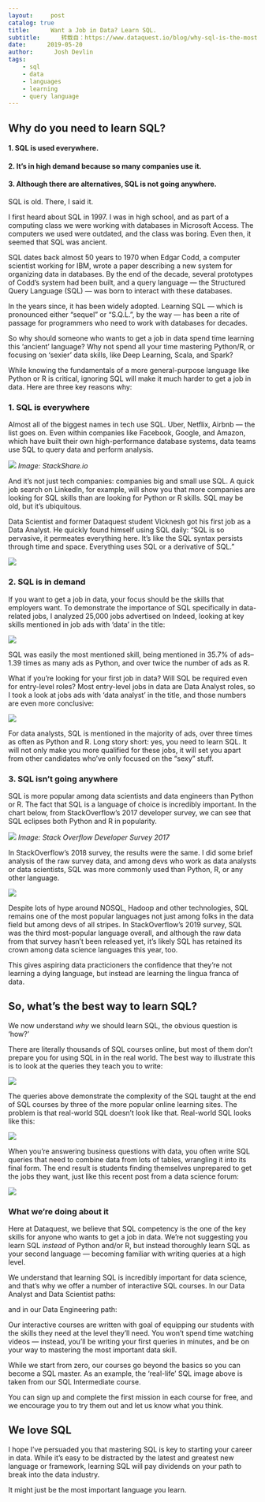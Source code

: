 ```yaml
---
layout:     post
catalog: true
title:      Want a Job in Data? Learn SQL.
subtitle:      转载自：https://www.dataquest.io/blog/why-sql-is-the-most-important-language-to-learn/
date:      2019-05-20
author:      Josh Devlin
tags:
    - sql
    - data
    - languages
    - learning
    - query language
---
```


## Why do you need to learn SQL?

#### 1. SQL is used everywhere.

#### 2. It’s in high demand because so many companies use it.

#### 3. Although there are alternatives, SQL is not going anywhere.

SQL is old. There, I said it.

I first heard about SQL in 1997. I was in high school, and as part of a computing class we were working with databases in Microsoft Access. The computers we used were outdated, and the class was boring. Even then, it seemed that SQL was ancient.

SQL dates back almost 50 years to 1970 when Edgar Codd, a computer scientist working for IBM, wrote a paper describing a new system for organizing data in databases. By the end of the decade, several prototypes of Codd’s system had been built, and a query language — the Structured Query Language (SQL) — was born to interact with these databases.

In the years since, it has been widely adopted. Learning SQL — which is pronounced either “sequel” or “S.Q.L.”, by the way — has been a rite of passage for programmers who need to work with databases for decades. 

So why should someone who wants to get a job in data spend time learning this ‘ancient’ language? Why not spend all your time mastering Python/R, or focusing on ‘sexier’ data skills, like Deep Learning, Scala, and Spark?

While knowing the fundamentals of a more general-purpose language like Python or R is critical, ignoring SQL will make it much harder to get a job in data. Here are three key reasons why:

### 1. SQL is everywhere

Almost all of the biggest names in tech use SQL. Uber, Netflix, Airbnb — the list goes on. Even within companies like Facebook, Google, and Amazon, which have built their own high-performance database systems, data teams use SQL to query data and perform analysis.

![](https://www.dataquest.io/wp-content/uploads/2019/01/companies-using-sql-1.png)
*Image: StackShare.io*

And it’s not just tech companies: companies big and small use SQL. A quick job search on LinkedIn, for example, will show you that more companies are looking for SQL skills than are looking for Python or R skills. SQL may be old, but it’s ubiquitous.

Data Scientist and former Dataquest student Vicknesh got his first job as a Data Analyst. He quickly found himself using SQL daily: “SQL is so pervasive, it permeates everything here. It’s like the SQL syntax persists through time and space. Everything uses SQL or a derivative of SQL.”

![](https://www.dataquest.io/wp-content/uploads/2019/01/vicknesh.png)


### 2. SQL is in demand

If you want to get a job in data, your focus should be the skills that employers want. To demonstrate the importance of SQL specifically in data-related jobs, I analyzed 25,000 jobs advertised on Indeed, looking at key skills mentioned in job ads with ‘data’ in the title:

![](https://www.dataquest.io/wp-content/uploads/2019/01/indeed_data.png)


SQL was easily the most mentioned skill, being mentioned in 35.7% of ads– 1.39 times as many ads as Python, and over twice the number of ads as R. 

What if you’re looking for your first job in data? Will SQL be required even for entry-level roles? Most entry-level jobs in data are Data Analyst roles, so I took a look at jobs ads with ‘data analyst’ in the title, and those numbers are even more conclusive:

![](https://www.dataquest.io/wp-content/uploads/2019/01/indeed_data_analyst.png)


For data analysts, SQL is mentioned in the majority of ads, over three times as often as Python and R. Long story short: yes, you need to learn SQL. It will not only make you more qualified for these jobs, it will set you apart from other candidates who’ve only focused on the “sexy” stuff.

### 3. SQL isn’t going anywhere

SQL is more popular among data scientists and data engineers than Python or R. The fact that SQL is a language of choice is incredibly important. In the chart below, from StackOverflow’s 2017 developer survey, we can see that SQL eclipses both Python and R in popularity. 

![](https://www.dataquest.io/wp-content/uploads/2019/01/Stack_Overflow_Developer_Survey_2017.png)
*Image: Stack Overflow Developer Survey 2017*

In StackOverflow’s 2018 survey, the results were the same. I did some brief analysis of the raw survey data, and among devs who work as data analysts or data scientists, SQL was more commonly used than Python, R, or any other language.

![](https://www.dataquest.io/wp-content/uploads/2019/05/Languages-Used-by-Data-Scientists-and-Data-Analysts-StackOverflow-2018-Dev-Survey.png)


Despite lots of hype around NOSQL, Hadoop and other technologies, SQL remains one of the most popular languages not just among folks in the data field but among devs of all stripes. In StackOverflow’s 2019 survey, SQL was the third most-popular language overall, and although the raw data from that survey hasn’t been released yet, it’s likely SQL has retained its crown among data science languages this year, too.

This gives aspiring data practicioners the confidence that they’re not learning a dying language, but instead are learning the lingua franca of data.

## So, what’s the best way to learn SQL?

We now understand *why* we should learn SQL, the obvious question is ‘how?’

There are literally thousands of SQL courses online, but most of them don’t prepare you for using SQL in in the real world. The best way to illustrate this is to look at the queries they teach you to write:

![](https://www.dataquest.io/wp-content/uploads/2019/01/other_sql.png)


The queries above demonstrate the complexity of the SQL taught at the end of SQL courses by three of the more popular online learning sites. The problem is that real-world SQL doesn’t look like that. Real-world SQL looks like this:

![](https://www.dataquest.io/wp-content/uploads/2019/01/dataquest_sql.png)


When you’re answering business questions with data, you often write SQL queries that need to combine data from lots of tables, wrangling it into its final form. The end result is students finding themselves unprepared to get the jobs they want, just like this recent post from a data science forum:

![](https://www.dataquest.io/wp-content/uploads/2019/01/complex_sql_slack-2.png)


### What we’re doing about it

Here at Dataquest, we believe that SQL competency is the one of the key skills for anyone who wants to get a job in data. We’re not suggesting you learn SQL *instead* of Python and/or R, but instead thoroughly learn SQL as your second language — becoming familiar with writing queries at a high level.

We understand that learning SQL is incredibly important for data science, and that’s why we offer a number of interactive SQL courses. In our Data Analyst and Data Scientist paths:

and in our Data Engineering path:

Our interactive courses are written with goal of equipping our students with the skills they need at the level they’ll need. You won’t spend time watching videos — instead, you’ll be writing your first queries in minutes, and be on your way to mastering the most important data skill.

While we start from zero, our courses go beyond the basics so you can become a SQL master. As an example, the ‘real-life’ SQL image above is taken from our SQL Intermediate course.

You can sign up and complete the first mission in each course for free, and we encourage you to try them out and let us know what you think.

## We love SQL

I hope I’ve persuaded you that mastering SQL is key to starting your career in data. While it’s easy to be distracted by the latest and greatest new language or framework, learning SQL will pay dividends on your path to break into the data industry.

It might just be the most important language you learn.
